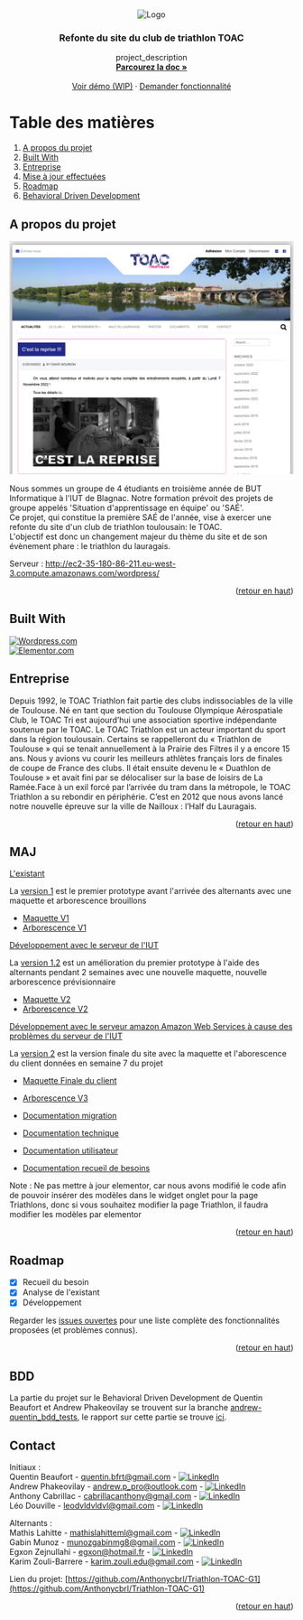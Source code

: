 <a name="readme-top"></a>

<!-- PROJECT LOGO -->
<br />
<div align="center">
    <img src="https://toac-triathlon.com/wp-content/uploads/2019/02/2019_Logo_Low_Size.png" alt="Logo">

<h3 align="center">Refonte du site du club de triathlon TOAC</h3>

  <p align="center">
    project_description
    <br />
    <a href="https://github.com/Anthonycbrl/Triathlon-TOAC-G1/tree/main/doc"><strong>Parcourez la doc »</strong></a>
    <br />
    <br />
    <a href="http://193.54.227.204/wordpress/">Voir démo (WIP)</a>
    ·
    <a href="https://github.com/Anthonycbrl/Triathlon-TOAC-G1/issues">Demander fonctionnalité</a>
  </p>
</div>


<!-- Sommaire -->
# Table des matières

1. [A propos du projet](#A-propos-du-projet)
2. [Built With](#Built-With)
3. [Entreprise](#Entreprise)
4. [Mise à jour effectuées](#MAJ)
5. [Roadmap](#Roadmap)
6. [Behavioral Driven Development](#BDD)


<!-- ABOUT THE PROJECT -->
## A propos du projet

[![Product Name Screen Shot][product-screenshot]](https://example.com)

Nous sommes un groupe de 4 étudiants en troisième année de BUT Informatique à l'IUT de Blagnac. Notre formation prévoit des projets de groupe appelés 'Situation d'apprentissage en équipe' ou 'SAÉ'. \
Ce projet, qui constitue la première SAÉ de l'année, vise à exercer une refonte du site d'un club de triathlon toulousain: le TOAC. \
L'objectif est donc un changement majeur du thème du site et de son évènement phare : le triathlon du lauragais.

Serveur : http://ec2-35-180-86-211.eu-west-3.compute.amazonaws.com/wordpress/

<p align="right">(<a href="#readme-top">retour en haut</a>)</p>

## Built With

[![Wordpress.com]][Wordpress-url] \
[![Elementor.com]][Elementor-url]

<!-- ABOUT THE COMPANY -->
## Entreprise


Depuis 1992, le TOAC Triathlon fait partie des clubs indissociables de la ville de Toulouse. 
Né en tant que section du Toulouse Olympique Aérospatiale Club, le TOAC Tri est aujourd’hui une association sportive indépendante soutenue par le TOAC. Le TOAC Triathlon est un acteur important du sport dans la région toulousain. Certains se rappelleront du « Triathlon de Toulouse » qui se tenait annuellement à la Prairie des Filtres il y a encore 15 ans.
Nous y avions vu courir les meilleurs athlètes français lors de finales de coupe de France des clubs. Il était ensuite devenu le « Duathlon de Toulouse » et avait fini par se délocaliser sur la base de loisirs de La Ramée.Face à un exil forcé par l’arrivée du tram dans la métropole, le TOAC Triathlon a su rebondir en périphérie. C’est en 2012 que nous avons lancé notre nouvelle épreuve sur la ville de Nailloux : l’Half du Lauragais.

<p align="right">(<a href="#readme-top">retour en haut</a>)</p>

<!-- Ajouts et mises à jour -->
## MAJ

<a href="https://github.com/Anthonycbrl/Triathlon-TOAC-G1/tree/08098be46d022a973a829b0507ac1410849ddcdd/code/existant">L'existant</a>

La <a href="https://github.com/Anthonycbrl/Triathlon-TOAC-G1/releases/tag/1">version 1</a> est le premier prototype avant l'arrivée des alternants avec une maquette et arborescence brouillons
- <a href="https://github.com/Anthonycbrl/Triathlon-TOAC-G1/blob/55f567baab75700960d891fde0a856e13b4256f3/doc/Maquette%20Toac_old.pdf">Maquette V1</a>
- <a href="https://github.com/Anthonycbrl/Triathlon-TOAC-G1/blob/789d2ce8f9d84ba3fec69398f422660d66febe65/images/arborescence1.png">Arborescence V1</a> <br>

<a href="https://github.com/Anthonycbrl/Triathlon-TOAC-G1/tree/08098be46d022a973a829b0507ac1410849ddcdd/code/dev">Développement avec le serveur de l'IUT</a> <br>

La <a href="https://github.com/Anthonycbrl/Triathlon-TOAC-G1/releases/tag/1.2">version 1.2</a> est un amélioration du premier prototype à l'aide des alternants pendant 2 semaines avec une nouvelle maquette, nouvelle arborescence prévisionnaire
- <a href="https://github.com/Anthonycbrl/Triathlon-TOAC-G1/blob/55f567baab75700960d891fde0a856e13b4256f3/doc/Maquette%20TOAC.pdf">Maquette V2</a>
- <a href="https://github.com/Anthonycbrl/Triathlon-TOAC-G1/blob/789d2ce8f9d84ba3fec69398f422660d66febe65/images/arborescence2.png">Arborescence V2</a> <br>

<a href="https://github.com/Anthonycbrl/Triathlon-TOAC-G1/tree/08098be46d022a973a829b0507ac1410849ddcdd/code/dev-aws">Développement avec le serveur amazon Amazon Web Services à cause des problèmes du serveur de l'IUT</a> <br>

La <a href="https://github.com/Anthonycbrl/Triathlon-TOAC-G1/releases/tag/2">version 2</a> est la version finale du site avec la maquette et l'aborescence du client données en semaine 7 du projet
- <a href="https://github.com/Anthonycbrl/Triathlon-TOAC-G1/blob/55f567baab75700960d891fde0a856e13b4256f3/doc/TOAC-WEB-CLIENT.pdf">Maquette Finale du client</a>
- <a href="https://github.com/Anthonycbrl/Triathlon-TOAC-G1/blob/789d2ce8f9d84ba3fec69398f422660d66febe65/images/arborescence3.png">Arborescence V3</a>

- <a href="https://github.com/Anthonycbrl/Triathlon-TOAC-G1/blob/7458939b3e57843acfa6745552446ca8f317986e/doc/doc_migration.adoc">Documentation migration</a>
- <a href="https://github.com/Anthonycbrl/Triathlon-TOAC-G1/blob/7458939b3e57843acfa6745552446ca8f317986e/doc/doc_technique.adoc">Documentation technique</a>
- <a href="https://github.com/Anthonycbrl/Triathlon-TOAC-G1/blob/7458939b3e57843acfa6745552446ca8f317986e/doc/doc_utilisateur.adoc">Documentation utilisateur</a>
- <a href="https://github.com/Anthonycbrl/Triathlon-TOAC-G1/blob/7458939b3e57843acfa6745552446ca8f317986e/doc/doc%20recueil%20de%20besoins.adoc">Documentation recueil de besoins</a>

Note : Ne pas mettre à jour elementor, car nous avons modifié le code afin de pouvoir insérer des modèles dans le widget onglet pour la page Triathlons, donc si vous souhaitez modifier la page Triathlon, il faudra modifier les modèles par elementor

<p align="right">(<a href="#readme-top">retour en haut</a>)</p>

<!-- ROADMAP -->
## Roadmap

- [x] Recueil du besoin
- [x] Analyse de l'existant
- [x] Développement

Regarder les [issues ouvertes](https://github.com/Anthonycbrl/Triathlon-TOAC-G1/issues) pour une liste complète des fonctionnalités proposées (et problèmes connus).

<p align="right">(<a href="#readme-top">retour en haut</a>)</p>

<!-- BDD -->
## BDD

La partie du projet sur le Behavioral Driven Development de Quentin Beaufort et Andrew Phakeovilay se trouvent sur la branche [andrew-quentin_bdd_tests](https://github.com/Anthonycbrl/Triathlon-TOAC-G1/tree/andrew-quentin_bdd_tests), le rapport sur cette partie se trouve [ici](https://docs.google.com/document/d/1vuDpdfGrDI0Ywr7CqTvx1r4QHHTrSg_grLiw_bcuQnk/edit?usp=sharing).

<!-- CONTACT -->
## Contact

Initiaux : \
Quentin Beaufort - quentin.bfrt@gmail.com - [![LinkedIn][linkedin-shield]](https://www.linkedin.com/in/quentin-beaufort-019a28224) \
Andrew Phakeovilay - andrew.p_pro@outlook.com - [![LinkedIn][linkedin-shield]](https://www.linkedin.com/in/andrew-phakeovilay-731925234/) \
Anthony Cabrillac - cabrillacanthony@gmail.com - [![LinkedIn][linkedin-shield]](https://www.linkedin.com/in/anthony-cabrillac-042515234/)  \
Léo Douville - leodvldvldvl@gmail.com - [![LinkedIn][linkedin-shield]](https://www.linkedin.com/in/leo-douville-756766252/)

Alternants : \
Mathis Lahitte - mathislahitteml@gmail.com - [![LinkedIn][linkedin-shield]](https://www.linkedin.com/in/mathis-lahitte-94b413228/) \
Gabin Munoz - munozgabinmg8@gmail.com - [![LinkedIn][linkedin-shield]](https://www.linkedin.com/in/gabin-munoz/) \
Egxon Zejnullahi - egxon@hotmail.fr - [![LinkedIn][linkedin-shield]](https://www.linkedin.com/in/egxon-zejnullahi-550760234/) \
Karim Zouli-Barrere - karim.zouli.edu@gmail.com - [![LinkedIn][linkedin-shield]](https://www.linkedin.com/in/karim-zouli-barrere-b86640252/)

Lien du projet: [https://github.com/Anthonycbrl/Triathlon-TOAC-G1](https://github.com/Anthonycbrl/Triathlon-TOAC-G1)

<p align="right">(<a href="#readme-top">retour en haut</a>)</p>



<!-- MARKDOWN LINKS & IMAGES -->
<!-- https://www.markdownguide.org/basic-syntax/#reference-style-links -->
[contributors-shield]: https://img.shields.io/github/contributors/github_username/Triathlon-TOAC-G1.svg?style=for-the-badge
[contributors-url]: https://github.com/github_username/Triathlon-TOAC-G1/graphs/contributors
[forks-shield]: https://img.shields.io/github/forks/github_username/Triathlon-TOAC-G1.svg?style=for-the-badge
[forks-url]: https://github.com/github_username/Triathlon-TOAC-G1/network/members
[stars-shield]: https://img.shields.io/github/stars/github_username/Triathlon-TOAC-G1.svg?style=for-the-badge
[stars-url]: https://github.com/github_username/Triathlon-TOAC-G1/stargazers
[issues-shield]: https://img.shields.io/github/issues/github_username/Triathlon-TOAC-G1.svg?style=for-the-badge
[issues-url]: https://github.com/github_username/Triathlon-TOAC-G1/issues
[license-shield]: https://img.shields.io/github/license/github_username/Triathlon-TOAC-G1.svg?style=for-the-badge
[license-url]: https://github.com/github_username/Triathlon-TOAC-G1/blob/master/LICENSE.txt
[linkedin-shield]: https://img.shields.io/badge/-LinkedIn-black.svg?style=for-the-badge&logo=linkedin&colorB=555
[linkedin-url]: https://linkedin.com/in/linkedin_username
[product-screenshot]: images/toacSiteWeb.png
[Next.js]: https://img.shields.io/badge/next.js-000000?style=for-the-badge&logo=nextdotjs&logoColor=white
[Next-url]: https://nextjs.org/
[React.js]: https://img.shields.io/badge/React-20232A?style=for-the-badge&logo=react&logoColor=61DAFB
[React-url]: https://reactjs.org/
[Vue.js]: https://img.shields.io/badge/Vue.js-35495E?style=for-the-badge&logo=vuedotjs&logoColor=4FC08D
[Vue-url]: https://vuejs.org/
[Angular.io]: https://img.shields.io/badge/Angular-DD0031?style=for-the-badge&logo=angular&logoColor=white
[Angular-url]: https://angular.io/
[Svelte.dev]: https://img.shields.io/badge/Svelte-4A4A55?style=for-the-badge&logo=svelte&logoColor=FF3E00
[Svelte-url]: https://svelte.dev/
[Laravel.com]: https://img.shields.io/badge/Laravel-FF2D20?style=for-the-badge&logo=laravel&logoColor=white
[Laravel-url]: https://laravel.com
[Bootstrap.com]: https://img.shields.io/badge/Bootstrap-563D7C?style=for-the-badge&logo=bootstrap&logoColor=white
[Bootstrap-url]: https://getbootstrap.com
[JQuery.com]: https://img.shields.io/badge/jQuery-0769AD?style=for-the-badge&logo=jquery&logoColor=white
[JQuery-url]: https://jquery.com 
[Wordpress.com]: https://img.shields.io/badge/WordPress-blue
[Wordpress-url]: https://wordpress.com
[Elementor-url]: https://elementor.com/
[Elementor.com]: https://img.shields.io/badge/Elementor-8A2BE2
